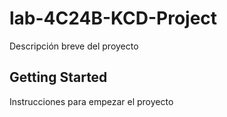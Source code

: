 # lab-4C24B-KCD-Project
Descripción breve del proyecto

## Getting Started

Instrucciones para empezar el proyecto